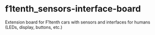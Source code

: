 # f1tenth_sensors-interface-board
Extension board for F1tenth cars with sensors and interfaces for humans (LEDs, display, buttons, etc.)

